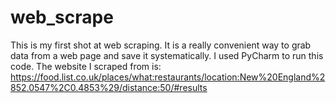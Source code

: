 # web_scrape
This is my first shot at web scraping. It is a really convenient way to grab data from a web page and save it systematically.
I used PyCharm to run this code. 
The website I scraped from is: https://food.list.co.uk/places/what:restaurants/location:New%20England%2852.0547%2C0.4853%29/distance:50/#results
